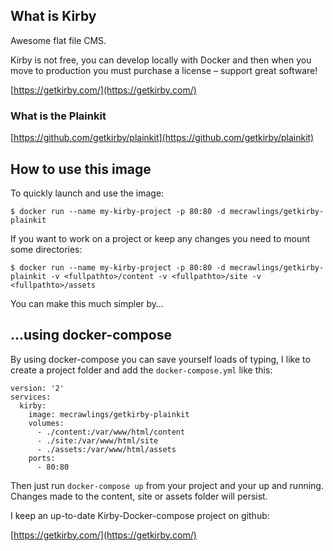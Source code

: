 ## What is Kirby
Awesome flat file CMS.

Kirby is not free, you can develop locally with Docker and then when you move to production you must purchase a license – support great software!

[https://getkirby.com/](https://getkirby.com/)

### What is the Plainkit

[https://github.com/getkirby/plainkit](https://github.com/getkirby/plainkit)

## How to use this image
To quickly launch and use the image:

`$ docker run --name my-kirby-project -p 80:80 -d mecrawlings/getkirby-plainkit`

If you want to work on a project or keep any changes you need to mount some directories:

`$ docker run --name my-kirby-project -p 80:80 -d mecrawlings/getkirby-plainkit -v <fullpathto>/content -v <fullpathto>/site -v <fullpathto>/assets`

You can make this much simpler by…

## …using docker-compose
By using docker-compose you can save yourself loads of typing, I like to create a project folder and add the `docker-compose.yml` like this:

```
version: '2'
services:
  kirby:
    image: mecrawlings/getkirby-plainkit
    volumes:
      - ./content:/var/www/html/content
      - ./site:/var/www/html/site
      - ./assets:/var/www/html/assets
    ports:
      - 80:80
```
Then just run `docker-compose up` from your project and your up and running. Changes made to the content, site or assets folder will persist.

I keep an up-to-date Kirby-Docker-compose project on github:

[https://getkirby.com/](https://getkirby.com/)
